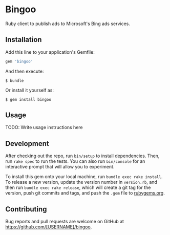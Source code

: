 # Bingoo

Ruby client to publish ads to Microsoft's Bing ads services.

## Installation

Add this line to your application's Gemfile:

```ruby
gem 'bingoo'
```

And then execute:

    $ bundle

Or install it yourself as:

    $ gem install bingoo

## Usage

TODO: Write usage instructions here

## Development

After checking out the repo, run `bin/setup` to install dependencies. Then, run `rake spec` to run the tests. You can also run `bin/console` for an interactive prompt that will allow you to experiment.

To install this gem onto your local machine, run `bundle exec rake install`. To release a new version, update the version number in `version.rb`, and then run `bundle exec rake release`, which will create a git tag for the version, push git commits and tags, and push the `.gem` file to [rubygems.org](https://rubygems.org).

## Contributing

Bug reports and pull requests are welcome on GitHub at https://github.com/[USERNAME]/bingoo.

